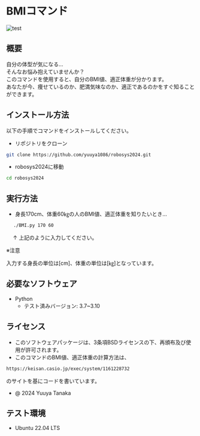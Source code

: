 # BMIコマンド
![test](https://github.com/yuuya1086/robosys2024/actions/workflows/test.yml/badge.svg)

## 概要

自分の体型が気になる…<br>
そんなお悩み抱えていませんか？<br>
このコマンドを使用すると、自分のBMI値、適正体重が分かります。<br>
あなたが今、痩せているのか、肥満気味なのか、適正であるのかをすぐ知ることができます。

## インストール方法

以下の手順でコマンドをインストールしてください。

- リポジトリをクローン
```bash
git clone https://github.com/yuuya1086/robosys2024.git
```
- robosys2024に移動
```bash
cd robosys2024
```

## 実行方法

- 身長170cm、体重60㎏の人のBMI値、適正体重を知りたいとき…
```bash
　 ./BMI.py 170 60
```
　 ↑ 上記のように入力してください。

※注意

入力する身長の単位は[cm]、体重の単位は[㎏]となっています。

## 必要なソフトウェア
- Python
  - テスト済みバージョン: 3.7~3.10

## ライセンス

- このソフトウェアパッケージは、3条項BSDライセンスの下、再頒布及び使用が許可されます。
- このコマンドのBMI値、適正体重の計算方法は、
```bash
https://keisan.casio.jp/exec/system/1161228732
```
のサイトを基にコードを書いています。
- @ 2024 Yuuya Tanaka

## テスト環境
- Ubuntu 22.04 LTS
